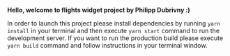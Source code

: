 **Hello, welcome to flights widget project by Philipp Dubrivny :)**

In order to launch this project please install dependencies by running `yarn install`
in your terminal and then execute `yarn start` command to run the development server. If you want to run
the production build please execute `yarn build` command and follow instructions in your terminal window.
